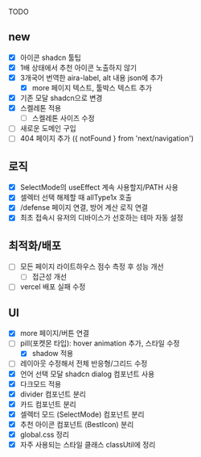 TODO

## new

- [x] 아이콘 shadcn 툴팁
- [x] 1배 상태에서 추천 아이콘 노출하지 않기
- [x] 3개국어 번역한 aira-label, alt 내용 json에 추가
  - [x] more 페이지 텍스트, 툴박스 텍스트 추가
- [x] 기존 모달 shadcn으로 변경
- [x] 스켈레톤 적용
  - [ ] 스켈레톤 사이즈 수정
- [ ] 새로운 도메인 구입
- [ ] 404 페이지 추가 ({ notFound } from 'next/navigation')

## 로직

- [x] SelectMode의 useEffect 계속 사용할지/PATH 사용
- [x] 셀렉터 선택 해제할 때 allType1x 호출
- [x] /defense 페이지 연결, 방어 계산 로직 연결
- [x] 최초 접속시 유저의 디바이스가 선호하는 테마 자동 설정

## 최적화/배포

- [ ] 모든 페이지 라이트하우스 점수 측정 후 성능 개선
  - [ ] 접근성 개선
- [ ] vercel 배포 실패 수정

## UI

- [x] more 페이지/버튼 연결
- [ ] pill(포켓몬 타입): hover animation 추가, 스타일 수정
  - [x] shadow 적용
- [ ] 레이아웃 수정해서 전체 반응형/그리드 수정
- [x] 언어 선택 모달 shadcn dialog 컴포넌트 사용
- [x] 다크모드 적용
- [x] divider 컴포넌트 분리
- [x] 카드 컴포넌트 분리
- [x] 셀렉터 모드 (SelectMode) 컴포넌트 분리
- [x] 추천 아이콘 컴포넌트 (BestIcon) 분리
- [x] global.css 정리
- [x] 자주 사용되는 스타일 클래스 classUtil에 정리
